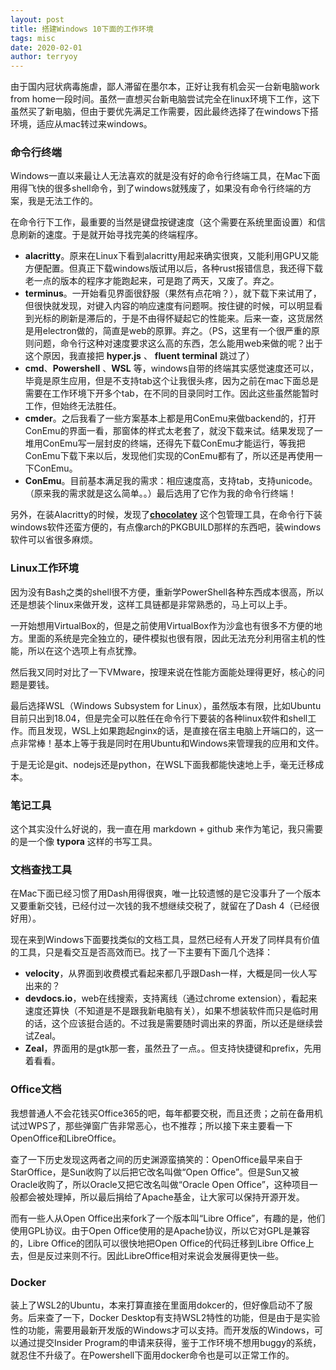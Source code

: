 ```yaml
---
layout: post
title: 搭建Windows 10下面的工作环境
tags: misc
date: 2020-02-01
author: terryoy
---
```


由于国内冠状病毒施虐，鄙人滞留在墨尔本，正好让我有机会买一台新电脑work from home一段时间。虽然一直想买台新电脑尝试完全在linux环境下工作，这下虽然买了新电脑，但由于要优先满足工作需要，因此最终选择了在windows下搭环境，适应从mac转过来windows。

### 命令行终端

Windows一直以来最让人无法喜欢的就是没有好的命令行终端工具，在Mac下面用得飞快的很多shell命令，到了windows就残废了，如果没有命令行终端的方案，我是无法工作的。

在命令行下工作，最重要的当然是键盘按键速度（这个需要在系统里面设置）和信息刷新的速度。于是就开始寻找完美的终端程序。

* **alacritty**。原来在Linux下看到alacritty用起来确实很爽，又能利用GPU又能方便配置。但真正下载windows版试用以后，各种rust报错信息，我还得下载老一点的版本的程序才能跑起来，可是跑了两天，又废了。弃之。
* **terminus**。一开始看见界面很舒服（果然有点花哨？），就下载下来试用了，但很快就发现，对键入内容的响应速度有问题啊。按住键的时候，可以明显看到光标的刷新是滞后的，于是不由得怀疑起它的性能来。后来一查，这货居然是用electron做的，简直是web的原罪。弃之。（PS，这里有一个很严重的原则问题，命令行这种对速度要求这么高的东西，怎么能用web来做的呢？出于这个原因，我直接把 **hyper.js** 、 **fluent terminal** 跳过了）
* **cmd**、**Powershell** 、**WSL** 等，windows自带的终端其实感觉速度还可以，毕竟是原生应用，但是不支持tab这个让我很头疼，因为之前在mac下面总是需要在工作环境下开多个tab，在不同的目录同时工作。因此这些虽然能暂时工作，但始终无法胜任。
* **cmder**。之后我看了一些方案基本上都是用ConEmu来做backend的，打开ConEmu的界面一看，那窗体的样式太老套了，就没下载来试。结果发现了一堆用ConEmu写一层封皮的终端，还得先下载ConEmu才能运行，等我把ConEmu下载下来以后，发现他们实现的ConEmu都有了，所以还是再使用一下ConEmu。
* **ConEmu**。目前基本满足我的需求：相应速度高，支持tab，支持unicode。（原来我的需求就是这么简单。。）最后选用了它作为我的命令行终端！

另外，在装Alacritty的时候，发现了[**chocolatey**](https://chocolatey.org/) 这个包管理工具，在命令行下装windows软件还蛮方便的，有点像arch的PKGBUILD那样的东西吧，装windows软件可以省很多麻烦。



### Linux工作环境

因为没有Bash之类的shell很不方便，重新学PowerShell各种东西成本很高，所以还是想装个linux来做开发，这样工具链都是非常熟悉的，马上可以上手。

一开始想用VirtualBox的，但是之前使用VirtualBox作为沙盒也有很多不方便的地方。里面的系统是完全独立的，硬件模拟也很有限，因此无法充分利用宿主机的性能，所以在这个选项上有点犹豫。

然后我又同时对比了一下VMware，按理来说在性能方面能处理得更好，核心的问题是要钱。

最后选择WSL（Windows Subsystem for Linux），虽然版本有限，比如Ubuntu目前只出到18.04，但是完全可以胜任在命令行下要装的各种linux软件和shell工作。而且发现，WSL上如果跑起nginx的话，是直接在宿主电脑上开端口的，这一点非常棒！基本上等于我是同时在用Ubuntu和Windows来管理我的应用和文件。

于是无论是git、nodejs还是python，在WSL下面我都能快速地上手，毫无迁移成本。



### 笔记工具

这个其实没什么好说的，我一直在用 markdown + github 来作为笔记，我只需要的是一个像 **typora** 这样的书写工具。



### 文档查找工具

在Mac下面已经习惯了用Dash用得很爽，唯一比较遗憾的是它没事升了一个版本又要重新交钱，已经付过一次钱的我不想继续交税了，就留在了Dash 4（已经很好用）。

现在来到Windows下面要找类似的文档工具，显然已经有人开发了同样具有价值的工具，只是看交互是否高效而已。找了一下主要有下面几个选择：

* **velocity**，从界面到收费模式看起来都几乎跟Dash一样，大概是同一伙人写出来的？
* **devdocs.io**，web在线搜索，支持离线（通过chrome extension），看起来速度还算快（不知道是不是跟我新电脑有关），如果不想装软件而只是临时用的话，这个应该挺合适的。不过我是需要随时调出来的界面，所以还是继续尝试Zeal。
* **Zeal**，界面用的是gtk那一套，虽然丑了一点。。但支持快捷键和prefix，先用着看看。



### Office文档

我想普通人不会花钱买Office365的吧，每年都要交税，而且还贵；之前在备用机试过WPS了，那些弹窗广告非常恶心，也不推荐；所以接下来主要看一下OpenOffice和LibreOffice。

查了一下历史发现这两者之间的历史渊源蛮搞笑的：OpenOffice最早来自于StarOffice，是Sun收购了以后把它改名叫做“Open Office”。但是Sun又被Oracle收购了，所以Oracle又把它改名叫做“Oracle Open Office”，这种项目一般都会被处理掉，所以最后捐给了Apache基金，让大家可以保持开源开发。

而有一些人从Open Office出来fork了一个版本叫“Libre Office”，有趣的是，他们使用GPL协议。由于Open Office使用的是Apache协议，所以它对GPL是兼容的，Libre Office的团队可以很快地把Open Office的代码迁移到Libre Office上去，但是反过来则不行。因此LibreOffice相对来说会发展得更快一些。

### Docker

装上了WSL2的Ubuntu，本来打算直接在里面用dokcer的，但好像启动不了服务。后来查了一下，Docker Desktop有支持WSL2特性的功能，但是由于是实验性的功能，需要用最新开发版的Windows才可以支持。而开发版的Windows，可以通过提交Insider Program的申请来获得，鉴于工作环境不想用buggy的系统，就忍住不升级了。在Powershell下面用docker命令也是可以正常工作的。